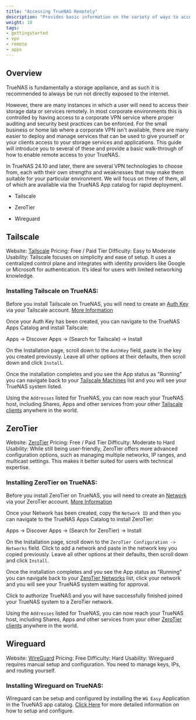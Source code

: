 ```yaml
---
title: "Accessing TrueNAS Remotely"
description: "Provides basic information on the variety of ways to access TrueNAS remotely"
weight: 10
tags:
- gettingstarted
- vpn
- remote
- apps
---
```


## Overview

TrueNAS is fundamentally a storage appliance, and as such it is recommended to always be run not directly exposed to the internet.

However, there are many instances in which a user will need to access their storage data or services remotely. In most corporate
environments this is controlled by having access to a corporate VPN service where proper auditing and security best practices
can be enforced. For the small business or home lab where a corporate VPN isn't available, there are many easier to deploy and
manage services that can be used to give yourself or your clients access to your storage services and applications. This guide
will introduce you to several of these and provide a basic walk-through of how to enable remote access to your TrueNAS.

In TrueNAS 24.10 and later, there are several VPN technologies to choose from, each with their own strengths and weaknesses that
may make them suitable for your particular environment. We will focus on three of them, all of which are available via the 
TrueNAS App catalog for rapid deployment. 

- Tailscale

- ZeroTier

- Wireguard

## Tailscale

Website: [Tailscale](https://www.tailscale.com/)
Pricing: Free / Paid Tier
Difficulty: Easy to Moderate
Usability: Tailscale focuses on simplicity and ease of setup. It uses a centralized control plane and integrates with identity providers like Google or Microsoft for authentication. It’s ideal for users with limited networking knowledge.

### Installing Tailscale on TrueNAS:

Before you install Tailscale on TrueNAS, you will need to create an [Auth Key](https://login.tailscale.com/admin/settings/keys) via your Tailscale account. [More Information](https://tailscale.com/kb/1085/auth-keys)

Once your Auth Key has been created, you can navigate to the TrueNAS Apps Catalog and install Tailscale:

Apps -> Discover Apps -> (Search for Tailscale) -> Install

On the Installation page, scroll down to the `AuthKey` field, paste in the key you created previously. Leave all other options at their defaults, then scroll down and click `Install`.

Once the installation completes and you see the App status as "Running" you can navigate back to your [Tailscale Machines](https://login.tailscale.com/admin/machines) list and you will see your TrueNAS system listed.

Using the `Addresses` listed for TrueNAS, you can now reach your TrueNAS host, including Shares, Apps and other services from your other [Tailscale clients](https://tailscale.com/download) anywhere in the world. 



## ZeroTier

Website: [ZeroTier](https://www.zerotier.com/)
Pricing: Free / Paid Tier
Difficulty: Moderate to Hard
Usability: While still being user-friendly, ZeroTier offers more advanced configuration options, such as managing multiple networks, IP ranges, and multicast settings. This makes it better suited for users with technical expertise.

### Installing ZeroTier on TrueNAS:

Before you install ZeroTier on TrueNAS, you will need to create an [Network](https://my.zerotier.com/network) via your ZeroTier account. [More Information](https://docs.zerotier.com/start)

Once your Network has been created, copy the `Network ID` and then you can navigate to the TrueNAS Apps Catalog to install ZeroTier:

Apps -> Discover Apps -> (Search for ZeroTier) -> Install

On the Installation page, scroll down to the `ZeroTier Configuration -> Networks` field. Click to add a network and paste in the network key you copied previously. Leave all other options at their defaults, then scroll down and click `Install`.

Once the installation completes and you see the App status as "Running" you can navigate back to your [ZeroTier Networks](https://my.zerotier.com/networks) list, click your network and you will see your TrueNAS system waiting for approval.

Click to authorize TrueNAS and you will have successfully finished joined your TrueNAS system to a ZeroTier network.

Using the `Addresses` listed for TrueNAS, you can now reach your TrueNAS host, including Shares, Apps and other services from your other [ZeroTier clients](https://www.zerotier.com/download/) anywhere in the world. 



## Wireguard

Website: [WireGuard](https://www.wireguard.com)
Pricing: Free
Difficulty: Hard
Usability: Wireguard requires manual setup and configuration. You need to manage keys, IPs, and routing yourself.

### Installing Wireguard on TrueNAS:

Wireguard can be setup and configured by installing the `WG Easy` Application in the TrueNAS app catalog. [Click Here](https://www.truenas.com/docs/truenasapps/stableapps/installwgeasyapp/) for more detailed information on how to setup and configure.
